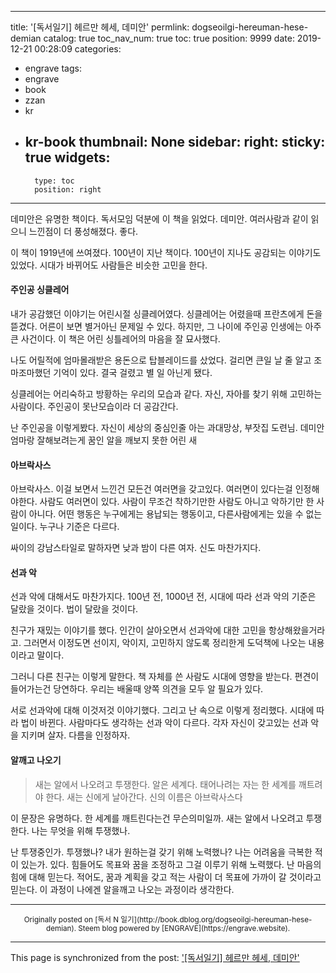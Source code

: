
---
title: '[독서일기] 헤르만 헤세, 데미안'
permlink: dogseoilgi-hereuman-hese-demian
catalog: true
toc_nav_num: true
toc: true
position: 9999
date: 2019-12-21 00:28:09
categories:
- engrave
tags:
- engrave
- book
- zzan
- kr
- kr-book
thumbnail: None
sidebar:
    right:
        sticky: true
widgets:
    -
        type: toc
        position: right
---


데미안은 유명한 책이다. 독서모임 덕분에 이 책을 읽었다. 데미안. 여러사람과 같이 읽으니 느낀점이 더 풍성해졌다. 좋다.

이 책이 1919년에 쓰여졌다. 100년이 지난 책이다. 100년이 지나도 공감되는 이야기도 있었다. 시대가 바뀌어도 사람들은 비슷한 고민을 한다.

#### 주인공 싱클레어

내가 공감했던 이야기는 어린시절 싱클레어였다. 싱클레어는 어렸을때 프란츠에게 돈을 뜯겼다. 어른이 보면 별거아닌 문제일 수 있다. 하지만, 그 나이에 주인공 인생에는 아주 큰 사건이다. 이 책은 어린 싱틀레어의 마음을 잘 묘사했다.

나도 어릴적에 엄마몰래받은 용돈으로 탑블레이드를 샀었다. 걸리면 큰일 날 줄 알고 조마조마했던 기억이 있다. 결국 걸렸고 별 일 아닌게 됐다.

싱클레어는 어리숙하고 방황하는 우리의 모습과 같다. 자신, 자아를 찾기 위해 고민하는 사람이다. 주인공이 못난모습이라 더 공감간다.

난 주인공을 이렇게봤다.
자신이 세상의 중심인줄 아는
과대망상, 부잣집 도련님.
데미안 엄마랑 잘해보려는게 꿈인
알을 깨보지 못한 어린 새


#### 아브락사스

아브락사스. 이걸 보면서 느낀건  모든건 여러면을 갖고있다. 여러면이 있다는걸 인정해야한다. 사람도 여러면이 있다. 사람이 무조건 착하기만한 사람도 아니고 악하기만 한 사람이 아니다. 어떤 행동은 누구에게는 용납되는 행동이고, 다른사람에게는 있을 수 없는 일이다. 누구나 기준은 다르다.

싸이의 강남스타일로 말하자면 낮과 밤이 다른 여자. 신도 마찬가지다.

#### 선과 악

선과 악에 대해서도 마찬가지다. 100년 전, 1000년 전, 시대에 따라 선과 악의 기준은 달랐을 것이다. 법이 달랐을 것이다. 

친구가 재밌는 이야기를 했다. 인간이 살아오면서 선과악에 대한 고민을 항상해왔을거라고. 그러면서 이정도면 선이지, 악이지, 고민하지 않도록 정리한게 도덕책에 나오는 내용이라고 말이다.

그러니 다른 친구는 이렇게 말한다. 책 자체를 쓴 사람도 시대에 영향을 받는다. 편견이 들어가는건 당연하다. 우리는 배울때 양쪽 의견을 모두 알 필요가 있다.

서로 선과악에 대해 이것저것 이야기했다. 그리고 난 속으로 이렇게 정리했다. 시대에 따라 법이 바뀐다. 사람마다도 생각하는 선과 악이 다르다. 각자 자신이 갖고있는 선과 악을 지키며 살자. 다름을 인정하자.

#### 알깨고 나오기

> 새는 알에서 나오려고 투쟁한다. 알은 세계다. 태어나려는 자는 한 세계를 깨트려야 한다. 새는 신에게 날아간다. 신의 이름은 아브락사스다

이 문장은 유명하다. 한 세계를 깨트린다는건 무슨의미일까. 새는 알에서 나오려고 투쟁한다. 나는 무엇을 위해 투쟁했나.

난 투쟁중인가. 투쟁했나? 내가 원하는걸 갖기 위해 노력했나? 나는 어려움을 극복한 적이 있는가. 있다. 힘들어도 목표와 꿈을 조정하고 그걸 이루기 위해 노력했다. 난 마음의 힘에 대해 믿는다. 적어도, 꿈과 계획을 갖고 적는 사람이 더 목표에 가까이 갈 것이라고 믿는다. 이 과정이 나에겐 알을깨고 나오는 과정이라 생각한다.

***
<center><sup>Originally posted on [독서 N 일기](http://book.dblog.org/dogseoilgi-hereuman-hese-demian). Steem blog powered by [ENGRAVE](https://engrave.website).</sup></center>

- - -

This page is synchronized from the post: ['[독서일기] 헤르만 헤세, 데미안'](https://steemit.com/@jacobyu/dogseoilgi-hereuman-hese-demian)
